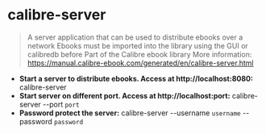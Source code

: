 # calibre-server
> A server application that can be used to distribute ebooks over a network
> Ebooks must be imported into the library using the GUI or calibredb before
> Part of the Calibre ebook library
> More information: <https://manual.calibre-ebook.com/generated/en/calibre-server.html>
- **Start a server to distribute ebooks. Access at http://localhost:8080:**
calibre-server
- **Start server on different port. Access at http://localhost:port:**
calibre-server --port `port`
- **Password protect the server:**
calibre-server --username `username` --password `password`

